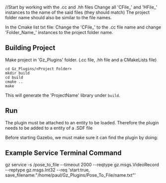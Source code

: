 //Start by working with the .cc and .hh files
Change all 'CFile_' and 'HFile_' instances to the name of the said files (they should match)
The project folder name should also be similar to the file names.

In the Cmake list txt file: Change the 'CFile_' to the .cc file name and change 'Folder_Name_' instances to the project folder name.

## Building Project

Make project in 'Gz_Plugins' folder. (.cc file, .hh file and a CMakeLists file)

~~~
cd Gz_Plugins/<Project Folder>
mkdir build
cd build
cmake ..
make
~~~

This will generate the 'ProjectName' library under `build`.

## Run

The plugin must be attached to an entity to be loaded. Therefore the plugin needs to be added to a entity of a .SDF file

Before starting Gazebo, we must make sure it can find the plugin by doing:


## Example Service Terminal Command

gz service -s /pose_to_file --timeout 2000 --reqtype gz.msgs.VideoRecord --reptype gz.msgs.Int32 --req 'start:true, save_filename:"/home/paul/Gz_Plugins/Pose_To_File/name.txt"'
